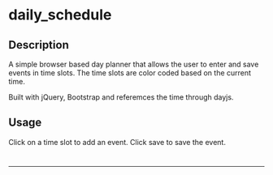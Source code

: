 # daily_schedule

## Description 

A simple browser based day planner that allows the user to enter and save events in time slots. The time slots are color coded based on the current time.

Built with jQuery, Bootstrap and referemces the time through dayjs.



## Usage 

Click on a time slot to add an event. Click save to save the event. 


#
---
